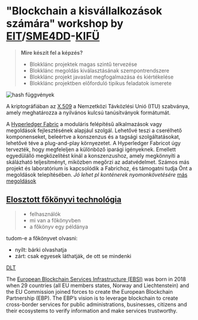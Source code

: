 # "Blockchain a kisvállalkozások számára" workshop by [EIT](https://professionalschool.eitdigital.eu/sme4dd-courses/blokklanc-projekttervezes-kisvallalatoknak)/[SME4DD](https://www.eitdigital.eu/eu-collaborations/sme4dd/)-[KIFÜ](https://kifu.gov.hu/sme4dd_blokklanc_kisvall/)

> **Mire készít fel a képzés?**
> - Blokklánc projektek magas szintű tervezése
> - Blokklánc megoldás kiválasztásának szempontrendszere
> - Blokklánc projekt javaslat megfogalmazása és kiértékelése
> - Blokklánc projektben előforduló tipikus feladatok ismerete

![hash függvények](https://miro.medium.com/v2/resize:fit:1199/1*m5hHny_ld5vmLy4Ip_7pEA.png)

A kriptográfiában az [X.509](https://en.wikipedia.org/wiki/X.509) a Nemzetközi Távközlési Unió (ITU) szabványa, amely meghatározza a nyilvános kulcsú tanúsítványok formátumát.

A [Hyperledger Fabric]( https://www.lfdecentralizedtrust.org/projects/fabric) a moduláris felépítésű alkalmazások vagy megoldások fejlesztésének alapjául szolgál. Lehetővé teszi a cserélhető komponenseket, beleértve a konszenzus és a tagsági szolgáltatásokat, lehetővé téve a plug-and-play környezetet. A Hyperledger Fabricot úgy tervezték, hogy megfeleljen a különböző iparági igényeknek. Emellett egyedülálló megközelítést kínál a konszenzushoz, amely megkönnyíti a skálázható teljesítményt, miközben megőrzi az adatvédelmet. Számos más projekt és laboratórium is kapcsolódik a Fabrichoz, és támogatni tudja Önt a megoldások telepítésében. *Jó lehet pl konténerek nyomonkövetésére* [más megoldások](https://www.servermania.com/kb/articles/hyperledger-corda-quorom)

## [Elosztott főkönyvi technológia](https://penzmuzeumpedia.hu/elosztott-fokonyvi-technologia/)
> - felhasználók
> - mi van a főkönyvben
> - a főkönyv egy példánya

tudom-e a főkönyvet olvasni:
- nyílt: bárki olvashatja
- zárt: csak egyesek láthatják, de ott se mindenki

[DLT](https://www.investopedia.com/terms/d/distributed-ledger-technology-dlt.asp)

The [European Blockchain Services Infrastructure (EBSI)](https://ec.europa.eu/digital-building-blocks/sites/display/EBSI/Home) was born in 2018 when 29 countries (all EU members states, Norway and Liechtenstein) and the EU Commission joined forces to create the European Blockchain Partnership (EBP). The EBP’s vision is to leverage blockchain to create cross-border services for public administrations, businesses, citizens and their ecosystems to verify information and make services trustworthy.
